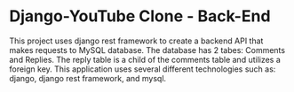 # Django-YouTube Clone - Back-End
This project uses django rest framework to create a backend API that makes requests to MySQL database. The database has 2 tabes: Comments and Replies. The reply table is a child of the comments table and utilizes a foreign key. This application uses several different technologies such as: django, django rest framework, and mysql.
